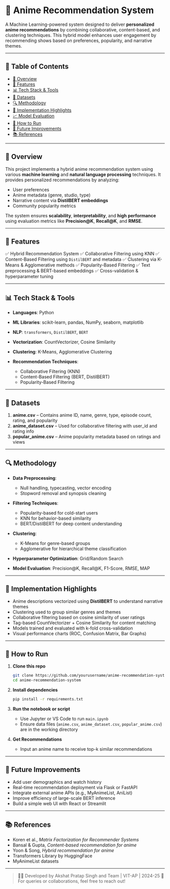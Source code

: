 
# 🎌 Anime Recommendation System

A Machine Learning-powered system designed to deliver **personalized anime recommendations** by combining collaborative, content-based, and clustering techniques. This hybrid model enhances user engagement by recommending shows based on preferences, popularity, and narrative themes.

---

## 📌 Table of Contents

* [📖 Overview](#-overview)
* [🧠 Features](#-features)
* [📊 Tech Stack & Tools](#-tech-stack--tools)
* [📁 Datasets](#-datasets)
* [🔍 Methodology](#-methodology)
* [🚀 Implementation Highlights](#-implementation-highlights)
* [📈 Model Evaluation](#-model-evaluation)
* [🧪 How to Run](#-how-to-run)
* [📌 Future Improvements](#-future-improvements)
* [📚 References](#-references)

---

## 📖 Overview

This project implements a hybrid anime recommendation system using various **machine learning** and **natural language processing** techniques. It provides personalized recommendations by analyzing:

* User preferences
* Anime metadata (genre, studio, type)
* Narrative content via **DistilBERT embeddings**
* Community popularity metrics

The system ensures **scalability**, **interpretability**, and **high performance** using evaluation metrics like **Precision\@K**, **Recall\@K**, and **RMSE**.

---

## 🧠 Features

✅ Hybrid Recommendation System
✅ Collaborative Filtering using KNN
✅ Content-Based Filtering using `DistilBERT` and metadata
✅ Clustering via K-Means & Agglomerative methods
✅ Popularity-Based Filtering
✅ Text preprocessing & BERT-based embeddings
✅ Cross-validation & hyperparameter tuning

---

## 📊 Tech Stack & Tools

* **Languages**: Python
* **ML Libraries**: scikit-learn, pandas, NumPy, seaborn, matplotlib
* **NLP**: `transformers`, `DistilBERT`, `BERT`
* **Vectorization**: CountVectorizer, Cosine Similarity
* **Clustering**: K-Means, Agglomerative Clustering
* **Recommendation Techniques**:

  * Collaborative Filtering (KNN)
  * Content-Based Filtering (BERT, DistilBERT)
  * Popularity-Based Filtering

---

## 📁 Datasets

1. **anime.csv** – Contains anime ID, name, genre, type, episode count, rating, and popularity
2. **anime\_dataset.csv** – Used for collaborative filtering with user\_id and rating info
3. **popular\_anime.csv** – Anime popularity metadata based on ratings and views

---

## 🔍 Methodology

* **Data Preprocessing**:

  * Null handling, typecasting, vector encoding
  * Stopword removal and synopsis cleaning
* **Filtering Techniques**:

  * Popularity-based for cold-start users
  * KNN for behavior-based similarity
  * BERT/DistilBERT for deep content understanding
* **Clustering**:

  * K-Means for genre-based groups
  * Agglomerative for hierarchical theme classification
* **Hyperparameter Optimization**: Grid/Random Search
* **Model Evaluation**: Precision\@K, Recall\@K, F1-Score, RMSE, MAP

---

## 🚀 Implementation Highlights

* Anime descriptions vectorized using **DistilBERT** to understand narrative themes
* Clustering used to group similar genres and themes
* Collaborative filtering based on cosine similarity of user ratings
* Tag-based CountVectorizer + Cosine Similarity for content matching
* Models trained and evaluated with k-fold cross-validation
* Visual performance charts (ROC, Confusion Matrix, Bar Graphs)

---

## 🧪 How to Run

1. **Clone this repo**

   ```bash
   git clone https://github.com/yourusername/anime-recommendation-system.git
   cd anime-recommendation-system
   ```

2. **Install dependencies**

   ```bash
   pip install -r requirements.txt
   ```

3. **Run the notebook or script**

   * Use Jupyter or VS Code to run `main.ipynb`
   * Ensure data files (`anime.csv`, `anime_dataset.csv`, `popular_anime.csv`) are in the working directory

4. **Get Recommendations**

   * Input an anime name to receive top-k similar recommendations

---

## 📌 Future Improvements

* Add user demographics and watch history
* Real-time recommendation deployment via Flask or FastAPI
* Integrate external anime APIs (e.g., MyAnimeList, AniList)
* Improve efficiency of large-scale BERT inference
* Build a simple web UI with React or Streamlit

---

## 📚 References

* Koren et al., *Matrix Factorization for Recommender Systems*
* Bansal & Gupta, *Content-based recommendation for anime*
* Yoon & Song, *Hybrid recommendation for anime*
* Transformers Library by HuggingFace
* MyAnimeList datasets

---

> 👨‍💻 Developed by Akshat Pratap Singh and Team | VIT-AP | 2024-25
> 📩 For queries or collaborations, feel free to reach out!

